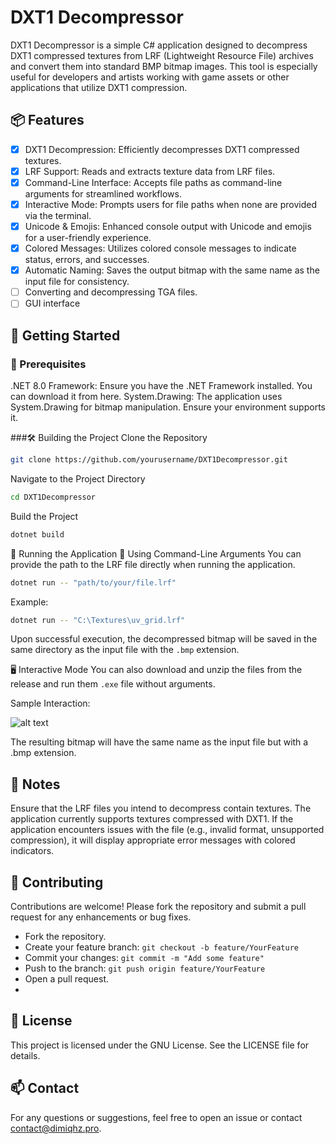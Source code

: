 # DXT1 Decompressor

DXT1 Decompressor is a simple C# application designed to decompress DXT1 compressed textures from LRF (Lightweight Resource File) archives and convert them into standard BMP bitmap images. This tool is especially useful for developers and artists working with game assets or other applications that utilize DXT1 compression.

## 📦 Features
- [x] DXT1 Decompression: Efficiently decompresses DXT1 compressed textures.
- [x] LRF Support: Reads and extracts texture data from LRF files.
- [x] Command-Line Interface: Accepts file paths as command-line arguments for streamlined workflows.
- [x] Interactive Mode: Prompts users for file paths when none are provided via the terminal.
- [x] Unicode & Emojis: Enhanced console output with Unicode and emojis for a user-friendly experience.
- [x] Colored Messages: Utilizes colored console messages to indicate status, errors, and successes.
- [x] Automatic Naming: Saves the output bitmap with the same name as the input file for consistency.
- [ ] Converting and decompressing TGA files.
- [ ] GUI interface

## 🚀 Getting Started

### 🔧 Prerequisites
.NET 8.0 Framework: Ensure you have the .NET Framework installed. You can download it from here.
System.Drawing: The application uses System.Drawing for bitmap manipulation. Ensure your environment supports it.

###🛠️ Building the Project
Clone the Repository
```bash
git clone https://github.com/yourusername/DXT1Decompressor.git
```
Navigate to the Project Directory
```bash
cd DXT1Decompressor
```
Build the Project
```bash
dotnet build
```
🏃 Running the Application
📁 Using Command-Line Arguments
You can provide the path to the LRF file directly when running the application.

```bash
dotnet run -- "path/to/your/file.lrf"
```
Example:

```bash
dotnet run -- "C:\Textures\uv_grid.lrf"
```
Upon successful execution, the decompressed bitmap will be saved in the same directory as the input file with the `.bmp` extension.

🖥️ Interactive Mode
You can also download and unzip the files from the release and run them `.exe` file without arguments.

Sample Interaction:

![alt text](https://github.com/Dimiqhz/CS-DTX1-Decompressor/tree/main/screenshots/example.png)

The resulting bitmap will have the same name as the input file but with a .bmp extension.

## 📝 Notes
Ensure that the LRF files you intend to decompress contain textures. The application currently supports textures compressed with DXT1.
If the application encounters issues with the file (e.g., invalid format, unsupported compression), it will display appropriate error messages with colored indicators.

## 🧩 Contributing
Contributions are welcome! Please fork the repository and submit a pull request for any enhancements or bug fixes.

- Fork the repository.
- Create your feature branch: `git checkout -b feature/YourFeature`
- Commit your changes: `git commit -m "Add some feature"`
- Push to the branch: `git push origin feature/YourFeature`
- Open a pull request.
- 
## 📜 License
This project is licensed under the GNU License. See the LICENSE file for details.

## 📫 Contact
For any questions or suggestions, feel free to open an issue or contact contact@dimiqhz.pro.

